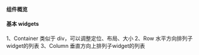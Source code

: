 #### 组件概览

#### 基本 widgets

1、Container 类似于 div，可以调整定位、布局、大小
2、Row 水平方向排列子widget的列表
3、Column 垂直方向上排列子widget的列表
